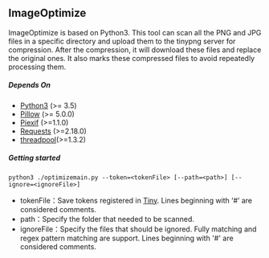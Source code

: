 ## ImageOptimize

ImageOptimize is based on Python3. This tool can scan all the PNG and JPG files in a specific directory and upload them to the tinypng server for compression. After the compression, it will download these files and replace the original ones. It also marks these compressed files to avoid repeatedly processing them.

##### Depends On

* [Python3](https://www.python.org/download/releases/3.0/) (>= 3.5)
* [Pillow](https://pypi.python.org/pypi/Pillow/5.0.0) (>= 5.0.0)
* [Piexif](https://pypi.python.org/pypi/piexif) (>=1.1.0)
* [Requests](https://pypi.python.org/pypi/requests) (>=2.18.0)
* [threadpool](https://pypi.python.org/pypi/threadpool/1.3.2)(>=1.3.2)

##### Getting started

```shell
python3 ./optimizemain.py --token=<tokenFile> [--path=<path>] [--ignore=<ignoreFile>]
```

* tokenFile：Save tokens registered in [Tiny](https://tinypng.com/developers). Lines beginning with ‘#’ are considered comments.
* path：Specify the folder that needed to be scanned.
* ignoreFile：Specify the files that should be ignored. Fully matching and regex pattern matching are support. Lines beginning with '#' are considered comments.
